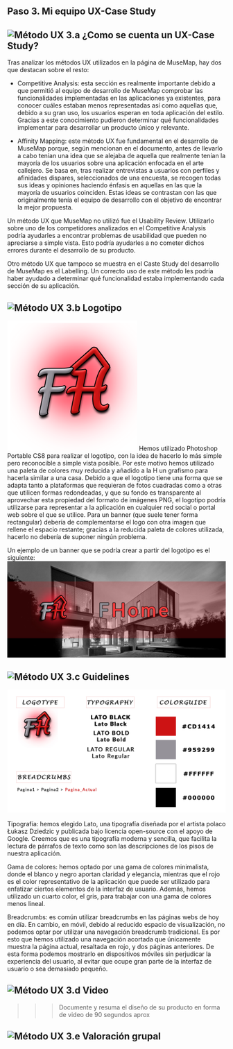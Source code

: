 ## Paso 3. Mi equipo UX-Case Study


![Método UX](../img/moodboard.png) 3.a ¿Como se cuenta un UX-Case Study?
-----
Tras analizar los métodos UX utilizados en la página de MuseMap, hay dos que destacan sobre el resto:

- Competitive Analysis: esta sección es realmente importante debido a que permitió al equipo de desarrollo de MuseMap comprobar las funcionalidades implementadas en las aplicaciones ya existentes, para conocer cuáles estaban menos representadas así como aquellas que, debido a su gran uso, los usuarios esperan en toda aplicación del estilo. Gracias a este conocimiento pudieron determinar qué funcionalidades implementar para desarrollar un producto único y relevante.

- Affinity Mapping: este método UX fue fundamental en el desarrollo de MuseMap porque, según mencionan en el documento, antes de llevarlo a cabo tenían una idea que se alejaba de aquella que realmente tenían la mayoría de los usuarios sobre una aplicación enfocada en el arte callejero. Se basa en, tras realizar entrevistas a usuarios con perfiles y afinidades dispares, seleccionados de una encuesta, se recogen todas sus ideas y opiniones haciendo énfasis en aquellas en las que la mayoría de usuarios coinciden. Estas ideas se contrastan con las que originalmente tenía el equipo de desarrollo con el objetivo de encontrar la mejor propuesta.

Un método UX que MuseMap no utilizó fue el Usability Review. Utilizarlo sobre uno de los competidores analizados en el Competitive Analysis podría ayudarles a encontrar problemas de usabilidad que pueden no apreciarse a simple vista. Esto podría ayudarles a no cometer dichos errores durante el desarrollo de su producto.

Otro método UX que tampoco se muestra en el Caste Study del desarrollo de MuseMap es el Labelling. Un correcto uso de este método les podría haber ayudado a determinar qué funcionalidad estaba implementando cada sección de su aplicación.


![Método UX](../img/landing-page.png)  3.b Logotipo
----

<img src="../P3/Guidelines/logotipoFHome.png" width="300">
Hemos utilizado Photoshop Portable CS8 para realizar el logotipo, con la idea de hacerlo lo más simple pero reconocible a simple vista posible. Por este motivo hemos utilizado una paleta de colores muy reducida y añadido a la H un grafismo para hacerla similar a una casa.
Debido a que el logotipo tiene una forma que se adapta tanto a plataformas que requieran de fotos cuadradas como a otras que utilicen formas redondeadas, y que su fondo es transparente al aprovechar esta propiedad del formato de imágenes PNG, el logotipo podría utilizarse para representar a la aplicación en cualquier red social o portal web sobre el que se utilice. Para un banner (que suele tener forma rectangular) debería de complementarse el logo con otra imagen que rellene el espacio restante; gracias a la reducida paleta de colores utilizada, hacerlo no debería de suponer ningún problema.

Un ejemplo de un banner que se podría crear a partir del logotipo es el siguiente:
<img src="/P3/Guidelines/BannerRecortado.jpg" width="900">


![Método UX](../img/guidelines.png) 3.c Guidelines
----

<img src="../P3/Guidelines/EstilosYPatrones.jpg" width="1000">

Tipografía: hemos elegido Lato, una tipografía diseñada por el artista polaco Łukasz Dziedzic y publicada bajo licencia open-source con el apoyo de Google. Creemos que es una tipografía moderna y sencilla, que facilita la lectura de párrafos de texto como son las descripciones de los pisos de nuestra aplicación.

Gama de colores: hemos optado por una gama de colores minimalista, donde el blanco y negro aportan claridad y elegancia, mientras que el rojo es el color representativo de la aplicación que puede ser utilizado para enfatizar ciertos elementos de la interfaz de usuario. Además, hemos utilizado un cuarto color, el gris, para trabajar con una gama de colores menos lineal.

Breadcrumbs: es común utilizar breadcrumbs en las páginas webs de hoy en día. En cambio, en móvil, debido al reducido espacio de visualización, no podemos optar por utilizar una navegación breadcrumb tradicional. Es por esto que hemos utilizado una navegación acortada que únicamente muestra la página actual, resaltada en rojo, y dos páginas anteriores. De esta forma podemos mostrarlo en dispositivos móviles sin perjudicar la experiencia del usuario, al evitar que ocupe gran parte de la interfaz de usuario o sea demasiado pequeño.



![Método UX](../img/mockup.png)  3.d Video
----

>>> Documente y resuma el diseño de su producto en forma de video de 90 segundos aprox

![Método UX](../img/mockup.png)  3.e Valoración grupal
----
